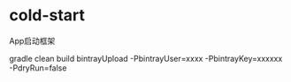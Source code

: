 # cold-start
App启动框架

gradle clean build bintrayUpload -PbintrayUser=xxxx -PbintrayKey=xxxxxx -PdryRun=false